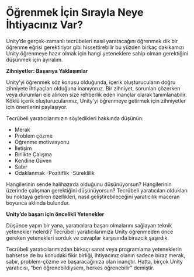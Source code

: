 # Öğrenmek İçin Sırayla Neye İhtiyacınız Var?

Unity’de gerçek-zamanlı tecrübeleri nasıl yaratacağını öğrenmek dik bir öğrenme eğrisi gerektiriyor gibi hissettirebilir bu yüzden birkaç dakikamızı Unity öğrenmeye hazır olmak için hangi yeteneklere sahip olman gerektiğini düşünmek için ayıralım. 

**Zihniyetler: Başarıya Yaklaşımlar**

Unity'yi öğrenmek söz konusu olduğunda, içerik oluşturucuların doğru zihniyete ihtiyaçları olduğuna inanıyoruz. Bir zihniyet, sorunları çözerken veya durumları ele alırken size rehberlik eden inançlar olarak tanımlanabilir. Köklü içerik oluşturucularımız, Unity'yi öğrenmeye getirmek için zihniyetler için önerilerini paylaşıyor.

Tecrübeli yaratıcılarımızın söyledikleri hakkında düşünün:

- Merak
- Problem çözme
- Öğrenme motivasyonu
- İletişim
- Birlikte Çalışma
- Kendine Güven
- Sabır 
- Odaklanmak
 -Pozitiflik
 -Süreklilik

Hangilerinin sende halihazırda olduğunu düşünüyorsun? Hangilerinin üzerinde çalışman gerektiğini düşünüyorsun? Tecrübeli yaratıcıları oldukları bu noktaya getiren özellikleri, nasıl geliştirebileceğini yaratıcılık maceran boyunca aklında bulundur. 

**Unity’de başarı için öncelikli Yetenekler**

Düşünce yapın bir yana, yaratıcılara başarı olmalarını sağlayan teknik yetenekler nelerdi? Tecrübeli yaratıcılarımıza Unity öğrenmeden önce gereken yetenekleri sorduk ve cevaplar karşısında birazcık şaşırdık.

Tecrübeli yaratıcılarımızdan birkaçı sanat veya programlama yeteneklerin bahsetse de bu konudaki fikir birliği, ihtiyacınız olanın sadece biraz merak, sabır, problem-çözme ve başaracağınıza olan inançtır. Hatta, birçok Unity yaratıcısı, “ben öğrenebildiysem, herkes öğrenebilir” demiştir.
